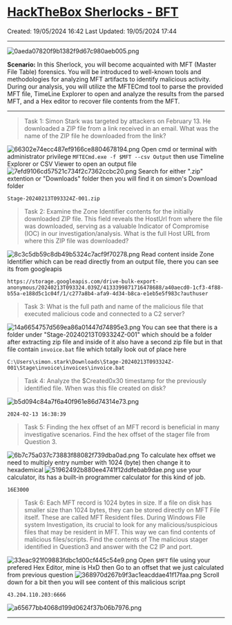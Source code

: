 # [HackTheBox Sherlocks - BFT](https://app.hackthebox.com/sherlocks/BFT)
Created: 19/05/2024 16:42
Last Updated: 19/05/2024 17:44
* * *
![0aeda07820f9b1382f9d67c980aeb005.png](../../../_resources/0aeda07820f9b1382f9d67c980aeb005.png)

**Scenario:**
In this Sherlock, you will become acquainted with MFT (Master File Table) forensics. You will be introduced to well-known tools and methodologies for analyzing MFT artifacts to identify malicious activity. During our analysis, you will utilize the MFTECmd tool to parse the provided MFT file, TimeLine Explorer to open and analyze the results from the parsed MFT, and a Hex editor to recover file contents from the MFT.

* * *
>Task 1: Simon Stark was targeted by attackers on February 13. He downloaded a ZIP file from a link received in an email. What was the name of the ZIP file he downloaded from the link?

![66302e74ecc487ef9166ce8804678194.png](../../../_resources/66302e74ecc487ef9166ce8804678194.png)
Open cmd or terminal with administrator privilege `MFTECmd.exe -f $MFT --csv Output` then use Timeline Explorer or CSV Viewer to open an output file
![7efd9106cd57521c734f2c7362ccbc20.png](../../../_resources/7efd9106cd57521c734f2c7362ccbc20.png)
Search for either ".zip" extention or "Downloads" folder then you will find it on simon's Download folder
```
Stage-20240213T093324Z-001.zip
```

>Task 2: Examine the Zone Identifier contents for the initially downloaded ZIP file. This field reveals the HostUrl from where the file was downloaded, serving as a valuable Indicator of Compromise (IOC) in our investigation/analysis. What is the full Host URL from where this ZIP file was downloaded?

![8c3c5db59c8db49b5324c7acf9f70278.png](../../../_resources/8c3c5db59c8db49b5324c7acf9f70278.png)
Read content inside Zone Identifier which can be read directly from an output file, there you can see its from googleapis
```
https://storage.googleapis.com/drive-bulk-export-anonymous/20240213T093324.039Z/4133399871716478688/a40aecd0-1cf3-4f88-b55a-e188d5c1c04f/1/c277a8b4-afa9-4d34-b8ca-e1eb5e5f983c?authuser
```

>Task 3: What is the full path and name of the malicious file that executed malicious code and connected to a C2 server?

![14a6654757d569ea86a01447d74895e3.png](../../../_resources/14a6654757d569ea86a01447d74895e3.png)
You can see that there is a folder under "Stage-20240213T093324Z-001" which should be a folder after extracting zip file and inside of it also have a second zip file but in that file contain `invoice.bat` file which totally look out of place here
```
C:\Users\simon.stark\Downloads\Stage-20240213T093324Z-001\Stage\invoice\invoices\invoice.bat
```

>Task 4: Analyze the $Created0x30 timestamp for the previously identified file. When was this file created on disk?

![b5d094c84a7f6a40f961e86d74314e73.png](../../../_resources/b5d094c84a7f6a40f961e86d74314e73.png)
```
2024-02-13 16:38:39
```

>Task 5: Finding the hex offset of an MFT record is beneficial in many investigative scenarios. Find the hex offset of the stager file from Question 3.

![6b7c75a037c73883f88082f739dba0ad.png](../../../_resources/6b7c75a037c73883f88082f739dba0ad.png)
To calculate hex offset we need to multiply entry number with 1024 (byte) then change it to hexademical
![51962492b880ee4741f12ddfebab9dae.png](../../../_resources/51962492b880ee4741f12ddfebab9dae.png)
use your calculator, its has a built-in programmer calculator for this kind of job.
```
16E3000
```

>Task 6: Each MFT record is 1024 bytes in size. If a file on disk has smaller size than 1024 bytes, they can be stored directly on MFT File itself. These are called MFT Resident files. During Windows File system Investigation, its crucial to look for any malicious/suspicious files that may be resident in MFT. This way we can find contents of malicious files/scripts. Find the contents of The malicious stager identified in Question3 and answer with the C2 IP and port.

![33eac921f09883fdbc1d00cf445c54e9.png](../../../_resources/33eac921f09883fdbc1d00cf445c54e9.png)
Open `$MFT` file using your prefered Hex Editor, mine is HxD then Go to an offset that we just calculated from previous question
![368970d267b9f3ac1eacddae41f17faa.png](../../../_resources/368970d267b9f3ac1eacddae41f17faa.png)
Scroll down for a bit then you will see content of this malicious script
```
43.204.110.203:6666
```

![a65677bb4068d199d0624f37b06b7976.png](../../../_resources/a65677bb4068d199d0624f37b06b7976.png)
* * *
